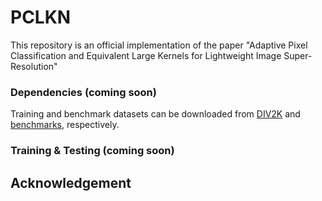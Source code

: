 # PCLKN
This repository is an official implementation of the paper "Adaptive Pixel Classification and Equivalent Large Kernels for Lightweight Image Super-Resolution"

### Dependencies (coming soon)

Training and benchmark datasets can be downloaded from [DIV2K](https://cv.snu.ac.kr/research/EDSR/DIV2K.tar) and [benchmarks](https://cv.snu.ac.kr/research/EDSR/benchmark.tar), respectively. 

### Training & Testing (coming soon)


## Acknowledgement
